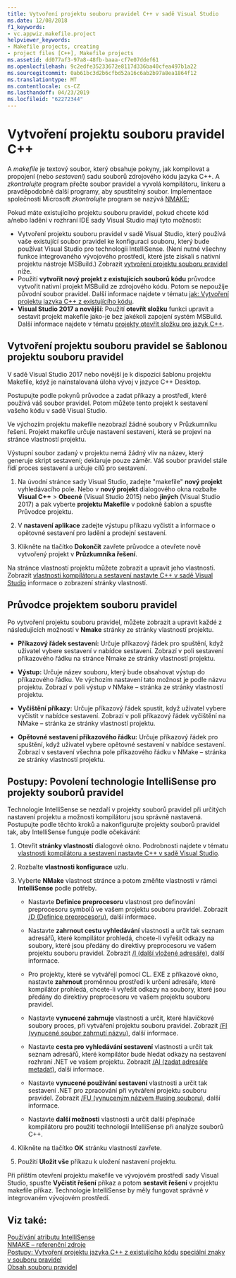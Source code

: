 ```yaml
---
title: Vytvoření projektu souboru pravidel C++ v sadě Visual Studio
ms.date: 12/08/2018
f1_keywords:
- vc.appwiz.makefile.project
helpviewer_keywords:
- Makefile projects, creating
- project files [C++], Makefile projects
ms.assetid: dd077af3-97a8-48fb-baaa-cf7e07ddef61
ms.openlocfilehash: 9c2edfe35233672e8117d336ba40cfea497b1a22
ms.sourcegitcommit: 0ab61bc3d2b6cfbd52a16c6ab2b97a8ea1864f12
ms.translationtype: MT
ms.contentlocale: cs-CZ
ms.lasthandoff: 04/23/2019
ms.locfileid: "62272344"
---
```

# <a name="create-a-c-makefile-project"></a>Vytvoření projektu souboru pravidel C++

A *makefile* je textový soubor, který obsahuje pokyny, jak kompilovat a propojení (nebo *sestavení*) sadu souborů zdrojového kódu jazyka C++. A *zkontrolujte* program přečte soubor pravidel a vyvolá kompilátoru, linkeru a pravděpodobně další programy, aby spustitelný soubor. Implementace společnosti Microsoft *zkontrolujte* program se nazývá [NMAKE](nmake-reference.md);

Pokud máte existujícího projektu souboru pravidel, pokud chcete kód a/nebo ladění v rozhraní IDE sady Visual Studio mají tyto možnosti:

- Vytvoření projektu souboru pravidel v sadě Visual Studio, který používá vaše existující soubor pravidel ke konfiguraci souboru, který bude používat Visual Studio pro technologii IntelliSense. (Není nutné všechny funkce integrovaného vývojového prostředí, které jste získali s nativní projektu nástroje MSBuild.) Zobrazit [vytvoření projektu souboru pravidel](#create_a_makefile_project) níže.
- Použití **vytvořit nový projekt z existujících souborů kódu** průvodce vytvořit nativní projekt MSBuild ze zdrojového kódu. Potom se nepoužije původní soubor pravidel. Další informace najdete v tématu [jak: Vytvoření projektu jazyka C++ z existujícího kódu](../how-to-create-a-cpp-project-from-existing-code.md).
- **Visual Studio 2017 a novější**: Použití **otevřít složku** funkci upravit a sestavit projekt makefile jako-je bez jakékoli zapojení systém MSBuild. Další informace najdete v tématu [projekty otevřít složku pro jazyk C++](../open-folder-projects-cpp.md).

## <a name="a-namecreateamakefileproject-to-create-a-makefile-project-with-the-makefile-project-template"></a><a name="create_a_makefile_project"> Vytvoření projektu souboru pravidel se šablonou projektu souboru pravidel

V sadě Visual Studio 2017 nebo novější je k dispozici šablonu projektu Makefile, když je nainstalovaná úloha vývoj v jazyce C++ Desktop.

Postupujte podle pokynů průvodce a zadat příkazy a prostředí, které používá váš soubor pravidel. Potom můžete tento projekt k sestavení vašeho kódu v sadě Visual Studio.

Ve výchozím projektu makefile nezobrazí žádné soubory v Průzkumníku řešení. Projekt makefile určuje nastavení sestavení, která se projeví na stránce vlastností projektu.

Výstupní soubor zadaný v projektu nemá žádný vliv na název, který generuje skript sestavení; deklaruje pouze záměr. Váš soubor pravidel stále řídí proces sestavení a určuje cílů pro sestavení.

1. Na úvodní stránce sady Visual Studio, zadejte "makefile" **nový projekt** vyhledávacího pole. Nebo v **nový projekt** dialogového okna rozbalte **Visual C++** > **Obecné** (Visual Studio 2015) nebo **jiných** (Visual Studio 2017) a pak vyberte **projektu Makefile** v podokně šablon a spusťte Průvodce projektu.

1. V **nastavení aplikace** zadejte výstupu příkazu vyčistit a informace o opětovné sestavení pro ladění a prodejní sestavení.

1. Klikněte na tlačítko **Dokončit** zavřete průvodce a otevřete nově vytvořený projekt v **Průzkumníka řešení**.

Na stránce vlastností projektu můžete zobrazit a upravit jeho vlastnosti. Zobrazit [vlastnosti kompilátoru a sestavení nastavte C++ v sadě Visual Studio](../working-with-project-properties.md) informace o zobrazení stránky vlastností.

## <a name="makefile-project-wizard"></a>Průvodce projektem souboru pravidel

Po vytvoření projektu souboru pravidel, můžete zobrazit a upravit každé z následujících možností v **Nmake** stránky ze stránky vlastností projektu.

- **Příkazový řádek sestavení:** Určuje příkazový řádek pro spuštění, když uživatel vybere sestavení v nabídce sestavení. Zobrazí v poli sestavení příkazového řádku na stránce Nmake ze stránky vlastností projektu.

- **Výstup:** Určuje název souboru, který bude obsahovat výstup do příkazového řádku. Ve výchozím nastavení tato možnost je podle názvu projektu. Zobrazí v poli výstup v NMake – stránka ze stránky vlastností projektu.

- **Vyčištění příkazy:** Určuje příkazový řádek spustit, když uživatel vybere vyčistit v nabídce sestavení. Zobrazí v poli příkazový řádek vyčištění na NMake – stránka ze stránky vlastností projektu.

- **Opětovné sestavení příkazového řádku:** Určuje příkazový řádek pro spuštění, když uživatel vybere opětovné sestavení v nabídce sestavení. Zobrazí v sestavení všechna pole příkazového řádku v NMake – stránka ze stránky vlastností projektu.

## <a name="how-to-enable-intellisense-for-makefile-projects"></a>Postupy: Povolení technologie IntelliSense pro projekty souborů pravidel

Technologie IntelliSense se nezdaří v projekty souborů pravidel při určitých nastavení projektu a možnosti kompilátoru jsou správně nastavená. Postupujte podle těchto kroků a nakonfigurujte projekty souborů pravidel tak, aby IntelliSense funguje podle očekávání:

1. Otevřít **stránky vlastností** dialogové okno. Podrobnosti najdete v tématu [vlastnosti kompilátoru a sestavení nastavte C++ v sadě Visual Studio](../working-with-project-properties.md).

1. Rozbalte **vlastnosti konfigurace** uzlu.

1. Vyberte **NMake** vlastnost stránce a potom změňte vlastnosti v rámci **IntelliSense** podle potřeby.

   - Nastavte **Definice preprocesoru** vlastnost pro definování preprocesoru symbolů ve vašem projektu souboru pravidel. Zobrazit [/D (Definice preprocesoru)](d-preprocessor-definitions.md), další informace.

   - Nastavte **zahrnout cestu vyhledávání** vlastnosti a určit tak seznam adresářů, které kompilátor prohledá, chcete-li vyřešit odkazy na soubory, které jsou předány do direktivy preprocesoru ve vašem projektu souboru pravidel. Zobrazit [/I (další vložené adresáře)](i-additional-include-directories.md), další informace.

    - Pro projekty, které se vytvářejí pomocí CL. EXE z příkazové okno, nastavte **zahrnout** proměnnou prostředí k určení adresáře, které kompilátor prohledá, chcete-li vyřešit odkazy na soubory, které jsou předány do direktivy preprocesoru ve vašem projektu souboru pravidel.

   - Nastavte **vynucené zahrnuje** vlastnosti a určit, které hlavičkové soubory proces, při vytváření projektu souboru pravidel. Zobrazit [/FI (vynucené soubor zahrnutí názvu)](fi-name-forced-include-file.md), další informace.

   - Nastavte **cesta pro vyhledávání sestavení** vlastnosti a určit tak seznam adresářů, které kompilátor bude hledat odkazy na sestavení rozhraní .NET ve vašem projektu. Zobrazit [/AI (zadat adresáře metadat)](ai-specify-metadata-directories.md), další informace.

   - Nastavte **vynucené používání sestavení** vlastnosti a určit tak sestavení .NET pro zpracování při vytváření projektu souboru pravidel. Zobrazit [/FU (vynuceným názvem #using souboru)](fu-name-forced-hash-using-file.md), další informace.

   - Nastavte **další možnosti** vlastnosti a určit další přepínače kompilátoru pro použití technologií IntelliSense při analýze souborů C++.

1. Klikněte na tlačítko **OK** stránku vlastností zavřete.

1. Použití **Uložit vše** příkazu k uložení nastavení projektu.

Při příštím otevření projektu makefile ve vývojovém prostředí sady Visual Studio, spusťte **Vyčistit řešení** příkaz a potom **sestavit řešení** v projektu makefile příkaz. Technologie IntelliSense by měly fungovat správně v integrovaném vývojovém prostředí.

## <a name="see-also"></a>Viz také:

[Používání atributu IntelliSense](/visualstudio/ide/using-intellisense)<br>
[NMAKE – referenční zdroje](nmake-reference.md)<br>
[Postupy: Vytvoření projektu jazyka C++ z existujícího kódu](../how-to-create-a-cpp-project-from-existing-code.md)
[speciální znaky v souboru pravidel](special-characters-in-a-makefile.md)<br/>
[Obsah souboru pravidel](contents-of-a-makefile.md)<br/>
